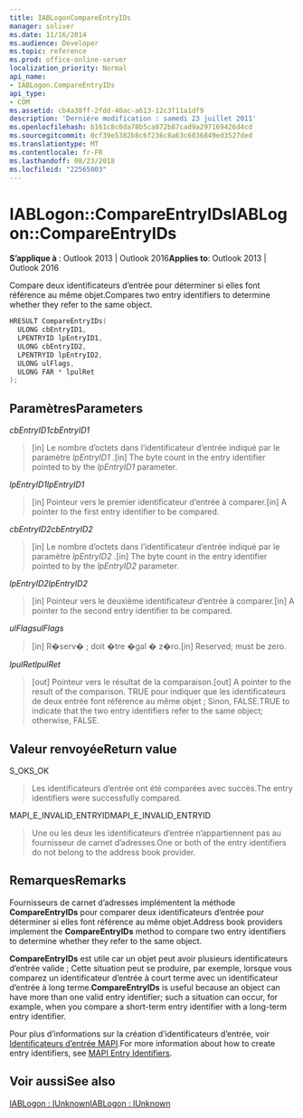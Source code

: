 ```yaml
---
title: IABLogonCompareEntryIDs
manager: soliver
ms.date: 11/16/2014
ms.audience: Developer
ms.topic: reference
ms.prod: office-online-server
localization_priority: Normal
api_name:
- IABLogon.CompareEntryIDs
api_type:
- COM
ms.assetid: cb4a38ff-2fdd-40ac-a613-12c3f11a1df9
description: 'Derniére modification : samedi 23 juillet 2011'
ms.openlocfilehash: b161c8c0da78b5ca872b87cad9a297169426d4cd
ms.sourcegitcommit: 0cf39e5382b8c6f236c8a63c6036849ed3527ded
ms.translationtype: MT
ms.contentlocale: fr-FR
ms.lasthandoff: 08/23/2018
ms.locfileid: "22565003"
---
```

# <a name="iablogoncompareentryids"></a><span data-ttu-id="53f4a-103">IABLogon::CompareEntryIDs</span><span class="sxs-lookup"><span data-stu-id="53f4a-103">IABLogon::CompareEntryIDs</span></span>

  
  
<span data-ttu-id="53f4a-104">**S’applique à** : Outlook 2013 | Outlook 2016</span><span class="sxs-lookup"><span data-stu-id="53f4a-104">**Applies to**: Outlook 2013 | Outlook 2016</span></span> 
  
<span data-ttu-id="53f4a-105">Compare deux identificateurs d’entrée pour déterminer si elles font référence au même objet.</span><span class="sxs-lookup"><span data-stu-id="53f4a-105">Compares two entry identifiers to determine whether they refer to the same object.</span></span>
  
```cpp
HRESULT CompareEntryIDs(
  ULONG cbEntryID1,
  LPENTRYID lpEntryID1,
  ULONG cbEntryID2,
  LPENTRYID lpEntryID2,
  ULONG ulFlags,
  ULONG FAR * lpulRet
);
```

## <a name="parameters"></a><span data-ttu-id="53f4a-106">Paramètres</span><span class="sxs-lookup"><span data-stu-id="53f4a-106">Parameters</span></span>

 <span data-ttu-id="53f4a-107">_cbEntryID1_</span><span class="sxs-lookup"><span data-stu-id="53f4a-107">_cbEntryID1_</span></span>
  
> <span data-ttu-id="53f4a-108">[in] Le nombre d’octets dans l’identificateur d’entrée indiqué par le paramètre _lpEntryID1_ .</span><span class="sxs-lookup"><span data-stu-id="53f4a-108">[in] The byte count in the entry identifier pointed to by the  _lpEntryID1_ parameter.</span></span> 
    
 <span data-ttu-id="53f4a-109">_lpEntryID1_</span><span class="sxs-lookup"><span data-stu-id="53f4a-109">_lpEntryID1_</span></span>
  
> <span data-ttu-id="53f4a-110">[in] Pointeur vers le premier identificateur d’entrée à comparer.</span><span class="sxs-lookup"><span data-stu-id="53f4a-110">[in] A pointer to the first entry identifier to be compared.</span></span>
    
 <span data-ttu-id="53f4a-111">_cbEntryID2_</span><span class="sxs-lookup"><span data-stu-id="53f4a-111">_cbEntryID2_</span></span>
  
> <span data-ttu-id="53f4a-112">[in] Le nombre d’octets dans l’identificateur d’entrée indiqué par le paramètre _lpEntryID2_ .</span><span class="sxs-lookup"><span data-stu-id="53f4a-112">[in] The byte count in the entry identifier pointed to by the  _lpEntryID2_ parameter.</span></span> 
    
 <span data-ttu-id="53f4a-113">_lpEntryID2_</span><span class="sxs-lookup"><span data-stu-id="53f4a-113">_lpEntryID2_</span></span>
  
> <span data-ttu-id="53f4a-114">[in] Pointeur vers le deuxième identificateur d’entrée à comparer.</span><span class="sxs-lookup"><span data-stu-id="53f4a-114">[in] A pointer to the second entry identifier to be compared.</span></span>
    
 <span data-ttu-id="53f4a-115">_ulFlags_</span><span class="sxs-lookup"><span data-stu-id="53f4a-115">_ulFlags_</span></span>
  
> <span data-ttu-id="53f4a-116">[in] R�serv� ; doit �tre �gal � z�ro.</span><span class="sxs-lookup"><span data-stu-id="53f4a-116">[in] Reserved; must be zero.</span></span>
    
 <span data-ttu-id="53f4a-117">_lpulRet_</span><span class="sxs-lookup"><span data-stu-id="53f4a-117">_lpulRet_</span></span>
  
> <span data-ttu-id="53f4a-118">[out] Pointeur vers le résultat de la comparaison.</span><span class="sxs-lookup"><span data-stu-id="53f4a-118">[out] A pointer to the result of the comparison.</span></span> <span data-ttu-id="53f4a-119">TRUE pour indiquer que les identificateurs de deux entrée font référence au même objet ; Sinon, FALSE.</span><span class="sxs-lookup"><span data-stu-id="53f4a-119">TRUE to indicate that the two entry identifiers refer to the same object; otherwise, FALSE.</span></span>
    
## <a name="return-value"></a><span data-ttu-id="53f4a-120">Valeur renvoyée</span><span class="sxs-lookup"><span data-stu-id="53f4a-120">Return value</span></span>

<span data-ttu-id="53f4a-121">S_OK</span><span class="sxs-lookup"><span data-stu-id="53f4a-121">S_OK</span></span> 
  
> <span data-ttu-id="53f4a-122">Les identificateurs d’entrée ont été comparées avec succès.</span><span class="sxs-lookup"><span data-stu-id="53f4a-122">The entry identifiers were successfully compared.</span></span>
    
<span data-ttu-id="53f4a-123">MAPI_E_INVALID_ENTRYID</span><span class="sxs-lookup"><span data-stu-id="53f4a-123">MAPI_E_INVALID_ENTRYID</span></span> 
  
> <span data-ttu-id="53f4a-124">Une ou les deux les identificateurs d’entrée n’appartiennent pas au fournisseur de carnet d’adresses.</span><span class="sxs-lookup"><span data-stu-id="53f4a-124">One or both of the entry identifiers do not belong to the address book provider.</span></span>
    
## <a name="remarks"></a><span data-ttu-id="53f4a-125">Remarques</span><span class="sxs-lookup"><span data-stu-id="53f4a-125">Remarks</span></span>

<span data-ttu-id="53f4a-126">Fournisseurs de carnet d’adresses implémentent la méthode **CompareEntryIDs** pour comparer deux identificateurs d’entrée pour déterminer si elles font référence au même objet.</span><span class="sxs-lookup"><span data-stu-id="53f4a-126">Address book providers implement the **CompareEntryIDs** method to compare two entry identifiers to determine whether they refer to the same object.</span></span> 
  
 <span data-ttu-id="53f4a-127">**CompareEntryIDs** est utile car un objet peut avoir plusieurs identificateurs d’entrée valide ; Cette situation peut se produire, par exemple, lorsque vous comparez un identificateur d’entrée à court terme avec un identificateur d’entrée à long terme.</span><span class="sxs-lookup"><span data-stu-id="53f4a-127">**CompareEntryIDs** is useful because an object can have more than one valid entry identifier; such a situation can occur, for example, when you compare a short-term entry identifier with a long-term entry identifier.</span></span> 
  
<span data-ttu-id="53f4a-128">Pour plus d’informations sur la création d’identificateurs d’entrée, voir [Identificateurs d’entrée MAPI](mapi-entry-identifiers.md).</span><span class="sxs-lookup"><span data-stu-id="53f4a-128">For more information about how to create entry identifiers, see [MAPI Entry Identifiers](mapi-entry-identifiers.md).</span></span>
  
## <a name="see-also"></a><span data-ttu-id="53f4a-129">Voir aussi</span><span class="sxs-lookup"><span data-stu-id="53f4a-129">See also</span></span>



[<span data-ttu-id="53f4a-130">IABLogon : IUnknown</span><span class="sxs-lookup"><span data-stu-id="53f4a-130">IABLogon : IUnknown</span></span>](iablogoniunknown.md)

